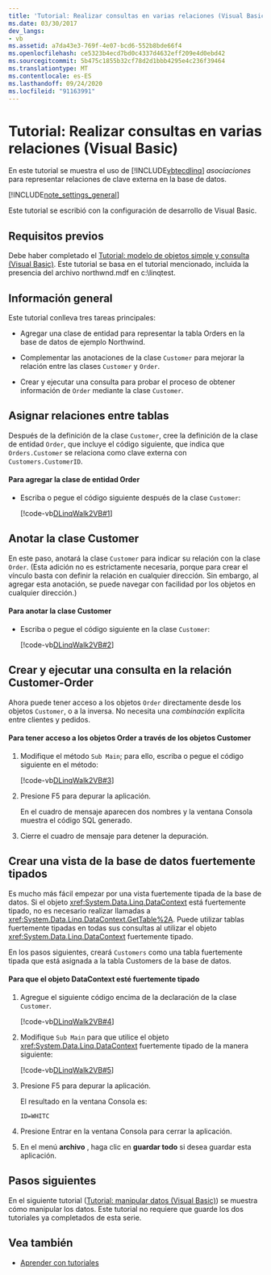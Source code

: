 ```yaml
---
title: 'Tutorial: Realizar consultas en varias relaciones (Visual Basic)'
ms.date: 03/30/2017
dev_langs:
- vb
ms.assetid: a7da43e3-769f-4e07-bcd6-552b8bde66f4
ms.openlocfilehash: ce5323b4ecd7bd0c4337d4632eff209e4d0ebd42
ms.sourcegitcommit: 5b475c1855b32cf78d2d1bbb4295e4c236f39464
ms.translationtype: MT
ms.contentlocale: es-ES
ms.lasthandoff: 09/24/2020
ms.locfileid: "91163991"
---
```

# <a name="walkthrough-querying-across-relationships-visual-basic"></a>Tutorial: Realizar consultas en varias relaciones (Visual Basic)

En este tutorial se muestra el uso de [!INCLUDE[vbtecdlinq](../../../../../../includes/vbtecdlinq-md.md)] *asociaciones* para representar relaciones de clave externa en la base de datos.  
  
 [!INCLUDE[note_settings_general](../../../../../../includes/note-settings-general-md.md)]  
  
 Este tutorial se escribió con la configuración de desarrollo de Visual Basic.  
  
## <a name="prerequisites"></a>Requisitos previos  

 Debe haber completado el [Tutorial: modelo de objetos simple y consulta (Visual Basic)](walkthrough-simple-object-model-and-query-visual-basic.md). Este tutorial se basa en el tutorial mencionado, incluida la presencia del archivo northwnd.mdf en c:\linqtest.  
  
## <a name="overview"></a>Información general  

 Este tutorial conlleva tres tareas principales:  
  
- Agregar una clase de entidad para representar la tabla Orders en la base de datos de ejemplo Northwind.  
  
- Complementar las anotaciones de la clase `Customer` para mejorar la relación entre las clases `Customer` y `Order`.  
  
- Crear y ejecutar una consulta para probar el proceso de obtener información de `Order` mediante la clase `Customer`.  
  
## <a name="mapping-relationships-across-tables"></a>Asignar relaciones entre tablas  

 Después de la definición de la clase `Customer`, cree la definición de la clase de entidad `Order`, que incluye el código siguiente, que indica que `Orders.Customer` se relaciona como clave externa con `Customers.CustomerID`.  
  
#### <a name="to-add-the-order-entity-class"></a>Para agregar la clase de entidad Order  
  
- Escriba o pegue el código siguiente después de la clase `Customer`:  
  
     [!code-vb[DLinqWalk2VB#1](../../../../../../samples/snippets/visualbasic/VS_Snippets_Data/DLinqWalk2VB/vb/Module1.vb#1)]  
  
## <a name="annotating-the-customer-class"></a>Anotar la clase Customer  

 En este paso, anotará la clase `Customer` para indicar su relación con la clase `Order`. (Esta adición no es estrictamente necesaria, porque para crear el vínculo basta con definir la relación en cualquier dirección. Sin embargo, al agregar esta anotación, se puede navegar con facilidad por los objetos en cualquier dirección.)  
  
#### <a name="to-annotate-the-customer-class"></a>Para anotar la clase Customer  
  
- Escriba o pegue el código siguiente en la clase `Customer`:  
  
     [!code-vb[DLinqWalk2VB#2](../../../../../../samples/snippets/visualbasic/VS_Snippets_Data/DLinqWalk2VB/vb/Module1.vb#2)]  
  
## <a name="creating-and-running-a-query-across-the-customer-order-relationship"></a>Crear y ejecutar una consulta en la relación Customer-Order  

 Ahora puede tener acceso a los objetos `Order` directamente desde los objetos `Customer`, o a la inversa. No necesita una *combinación* explícita entre clientes y pedidos.  
  
#### <a name="to-access-order-objects-by-using-customer-objects"></a>Para tener acceso a los objetos Order a través de los objetos Customer  
  
1. Modifique el método `Sub Main`; para ello, escriba o pegue el código siguiente en el método:  
  
     [!code-vb[DLinqWalk2VB#3](../../../../../../samples/snippets/visualbasic/VS_Snippets_Data/DLinqWalk2VB/vb/Module1.vb#3)]  
  
2. Presione F5 para depurar la aplicación.  
  
     En el cuadro de mensaje aparecen dos nombres y la ventana Consola muestra el código SQL generado.  
  
3. Cierre el cuadro de mensaje para detener la depuración.  
  
## <a name="creating-a-strongly-typed-view-of-your-database"></a>Crear una vista de la base de datos fuertemente tipados  

 Es mucho más fácil empezar por una vista fuertemente tipada de la base de datos. Si el objeto <xref:System.Data.Linq.DataContext> está fuertemente tipado, no es necesario realizar llamadas a <xref:System.Data.Linq.DataContext.GetTable%2A>. Puede utilizar tablas fuertemente tipadas en todas sus consultas al utilizar el objeto <xref:System.Data.Linq.DataContext> fuertemente tipado.  
  
 En los pasos siguientes, creará `Customers` como una tabla fuertemente tipada que está asignada a la tabla Customers de la base de datos.  
  
#### <a name="to-strongly-type-the-datacontext-object"></a>Para que el objeto DataContext esté fuertemente tipado  
  
1. Agregue el siguiente código encima de la declaración de la clase `Customer`.  
  
     [!code-vb[DLinqWalk2VB#4](../../../../../../samples/snippets/visualbasic/VS_Snippets_Data/DLinqWalk2VB/vb/Module1.vb#4)]  
  
2. Modifique `Sub Main` para que utilice el objeto <xref:System.Data.Linq.DataContext> fuertemente tipado de la manera siguiente:  
  
     [!code-vb[DLinqWalk2VB#5](../../../../../../samples/snippets/visualbasic/VS_Snippets_Data/DLinqWalk2VB/vb/Module1.vb#5)]  
  
3. Presione F5 para depurar la aplicación.  
  
     El resultado en la ventana Consola es:  
  
     `ID=WHITC`  
  
4. Presione Entrar en la ventana Consola para cerrar la aplicación.  
  
5. En el menú **archivo** , haga clic en **guardar todo** si desea guardar esta aplicación.  
  
## <a name="next-steps"></a>Pasos siguientes  

 En el siguiente tutorial ([Tutorial: manipular datos (Visual Basic)](walkthrough-manipulating-data-visual-basic.md)) se muestra cómo manipular los datos. Este tutorial no requiere que guarde los dos tutoriales ya completados de esta serie.  
  
## <a name="see-also"></a>Vea también

- [Aprender con tutoriales](learning-by-walkthroughs.md)
